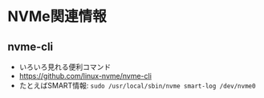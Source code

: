 # NVMe関連情報
## nvme-cli
- いろいろ見れる便利コマンド
- https://github.com/linux-nvme/nvme-cli
- たとえばSMART情報: `sudo /usr/local/sbin/nvme smart-log /dev/nvme0`
